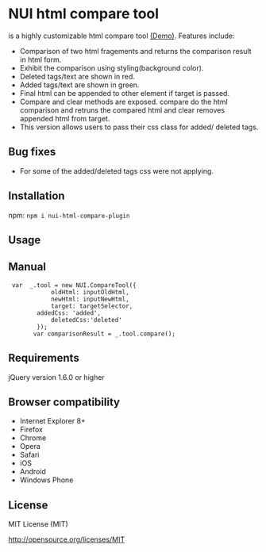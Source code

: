 
# NUI html compare tool 
is a highly customizable html compare tool [(Demo)](https://pushpmicrosoft123.github.io/). Features include: 
- Comparison of two html fragements and returns the comparison result in html form.
- Exhibit the comparison using styling(background color).
- Deleted tags/text are shown in red.
- Added tags/text are shown in green.
- Final html can be appended to other element if target is passed.
- Compare and clear methods are exposed. compare do the html comparison and retruns the compared html and clear removes appended html from target.
- This version allows users to pass their css class for added/ deleted tags.


## Bug fixes
- For some of the added/deleted tags css were not applying.

## Installation

npm: ```npm i nui-html-compare-plugin```

## Usage

## Manual
```
 var  _.tool = new NUI.CompareTool({
            oldHtml: inputOldHtml,
            newHtml: inputNewHtml,
            target: targetSelector,
	    addedCss: 'added',
            deletedCss:'deleted'
        });
       var comparisonResult = _.tool.compare();
```       

## Requirements

jQuery version 1.6.0 or higher


## Browser compatibility

- Internet Explorer 8+
- Firefox
- Chrome
- Opera
- Safari
- iOS
- Android
- Windows Phone


## License

MIT License (MIT)

http://opensource.org/licenses/MIT
